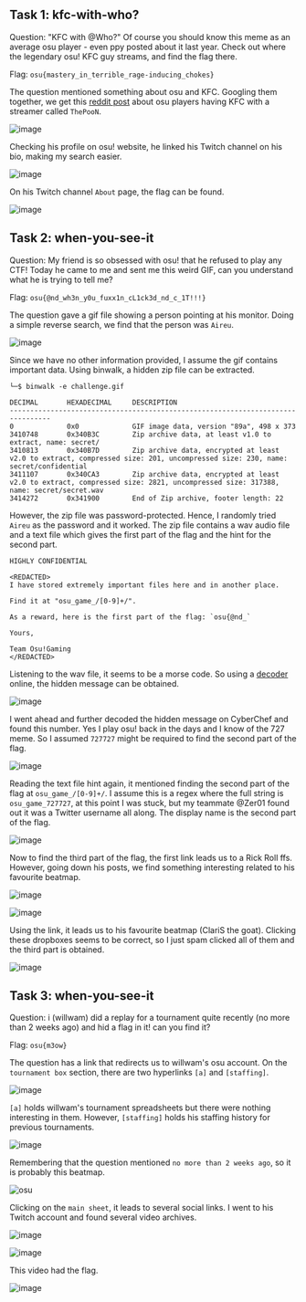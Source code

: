 ## Task 1: kfc-with-who?
Question: "KFC with @‌Who?"
Of course you should know this meme as an average osu player - even ppy posted about it last year.
Check out where the legendary osu! KFC guy streams, and find the flag there.

Flag: `osu{mastery_in_terrible_rage-inducing_chokes}`


The question mentioned something about osu and KFC. Googling them together, we get this [reddit post](https://www.reddit.com/r/osugame/comments/15keb8j/everyone_is_having_kfc_with_thepoon_lol_d/) about osu players having KFC with a streamer called `ThePooN`. 

![image](https://github.com/warlocksmurf/onlinectf-writeups/assets/121353711/a33f0cb5-36f3-4adb-8df1-957fe1ad785e)

Checking his profile on osu! website, he linked his Twitch channel on his bio, making my search easier.

![image](https://github.com/warlocksmurf/onlinectf-writeups/assets/121353711/ef33e760-81a8-4c1c-b12a-983228c07eac)

On his Twitch channel `About` page, the flag can be found.

![image](https://github.com/warlocksmurf/onlinectf-writeups/assets/121353711/9b0aff86-95fb-43ce-bbc5-23ec113387b9)

## Task 2: when-you-see-it
Question: My friend is so obsessed with osu! that he refused to play any CTF! Today he came to me and sent me this weird GIF, can you understand what he is trying to tell me?

Flag: `osu{@nd_wh3n_y0u_fuxx1n_cL1ck3d_nd_c_1T!!!}`

The question gave a gif file showing a person pointing at his monitor. Doing a simple reverse search, we find that the person was `Aireu`.

![image](https://github.com/warlocksmurf/onlinectf-writeups/assets/121353711/69e5750f-650e-4bd8-b5b0-f7937d4bfe20)

Since we have no other information provided, I assume the gif contains important data. Using binwalk, a hidden zip file can be extracted.

```
└─$ binwalk -e challenge.gif 

DECIMAL       HEXADECIMAL     DESCRIPTION
--------------------------------------------------------------------------------
0             0x0             GIF image data, version "89a", 498 x 373
3410748       0x340B3C        Zip archive data, at least v1.0 to extract, name: secret/
3410813       0x340B7D        Zip archive data, encrypted at least v2.0 to extract, compressed size: 201, uncompressed size: 230, name: secret/confidential
3411107       0x340CA3        Zip archive data, encrypted at least v2.0 to extract, compressed size: 2821, uncompressed size: 317388, name: secret/secret.wav
3414272       0x341900        End of Zip archive, footer length: 22
```

However, the zip file was password-protected. Hence, I randomly tried `Aireu` as the password and it worked. The zip file contains a wav audio file and a text file which gives the first part of the flag and the hint for the second part.

```
HIGHLY CONFIDENTIAL

<REDACTED>
I have stored extremely important files here and in another place.

Find it at "osu_game_/[0-9]+/".

As a reward, here is the first part of the flag: `osu{@nd_`

Yours,

Team Osu!Gaming
</REDACTED>
```

Listening to the wav file, it seems to be a morse code. So using a [decoder](https://morsecode.world/international/decoder/audio-decoder-adaptive.html) online, the hidden message can be obtained.

![image](https://github.com/warlocksmurf/onlinectf-writeups/assets/121353711/bed37de8-f52c-4541-95c6-340f574eb599)

I went ahead and further decoded the hidden message on CyberChef and found this number. Yes I play osu! back in the days and I know of the 727 meme. So I assumed `727727` might be required to find the second part of the flag.

![image](https://github.com/warlocksmurf/onlinectf-writeups/assets/121353711/be3b130b-eb7a-4f53-acb7-9c1fecdfd30b)

Reading the text file hint again, it mentioned finding the second part of the flag at `osu_game_/[0-9]+/`. I assume this is a regex where the full string is `osu_game_727727`, at this point I was stuck, but my teammate @Zer01 found out it was a Twitter username all along. The display name is the second part of the flag.

![image](https://github.com/warlocksmurf/onlinectf-writeups/assets/121353711/ed509e00-c4f3-4caf-a176-33fb570383a4)

Now to find the third part of the flag, the first link leads us to a Rick Roll ffs. However, going down his posts, we find something interesting related to his favourite beatmap.

![image](https://github.com/warlocksmurf/onlinectf-writeups/assets/121353711/c7aaa962-9a2a-4a2b-9457-bd1cc58bf76f)

![image](https://github.com/warlocksmurf/onlinectf-writeups/assets/121353711/66e93ffe-8497-4f88-b251-e0ead9c5d469)

Using the link, it leads us to his favourite beatmap (ClariS the goat). Clicking these dropboxes seems to be correct, so I just spam clicked all of them and the third part is obtained.

![image](https://github.com/warlocksmurf/onlinectf-writeups/assets/121353711/36fdee5d-7227-4afc-9e27-8f6be3cecd4b)

## Task 3: when-you-see-it
Question: i (willwam) did a replay for a tournament quite recently (no more than 2 weeks ago) and hid a flag in it! can you find it?

Flag: `osu{m3ow}`

The question has a link that redirects us to willwam's osu account. On the `tournament box` section, there are two hyperlinks `[a]` and `[staffing]`.

![image](https://github.com/warlocksmurf/onlinectf-writeups/assets/121353711/4a88c569-9b7f-4c65-acac-32a678e7e298)

`[a]` holds willwam's tournament spreadsheets but there were nothing interesting in them. However, `[staffing]` holds his staffing history for previous tournaments.

![image](https://github.com/warlocksmurf/onlinectf-writeups/assets/121353711/685d1a22-5337-47f2-9ddb-7195c4e26ccb)

Remembering that the question mentioned `no more than 2 weeks ago`, so it is probably this beatmap.

![osu](https://github.com/warlocksmurf/onlinectf-writeups/assets/121353711/fb71d5b4-9f1a-4233-807c-fc199266752f)

Clicking on the `main sheet`, it leads to several social links. I went to his Twitch account and found several video archives.

![image](https://github.com/warlocksmurf/onlinectf-writeups/assets/121353711/7892c9b8-f6eb-4946-952b-e3bd4ec48983)

![image](https://github.com/warlocksmurf/onlinectf-writeups/assets/121353711/50c70897-8e71-4dc5-b288-85ea8f19ce5e)

This video had the flag.

![image](https://github.com/warlocksmurf/onlinectf-writeups/assets/121353711/0f624b85-a79f-4b37-b17d-bc14b35fcf5d)

